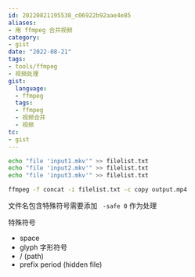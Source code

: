 ```yaml
---
id: 20220821195538_c06922b92aae4e85
aliases:
- 用 ffmpeg 合并视频 
category:
- gist
date: "2022-08-21"
tags:
- tools/ffmpeg
- 视频处理
gist:
  language:
  - ffmpeg
  tags:
  - ffmpeg
  - 视频合并
  - 视频
tc:
- gist
---
```


```sh
echo "file 'input1.mkv'" >> filelist.txt
echo "file 'input2.mkv'" >> filelist.txt
echo "file 'input3.mkv'" >> filelist.txt

ffmpeg -f concat -i filelist.txt -c copy output.mp4
```

文件名包含特殊符号需要添加 ` -safe 0` 作为处理

特殊符号
- space
- glyph 字形符号
- / (path)
- prefix period (hidden file)
